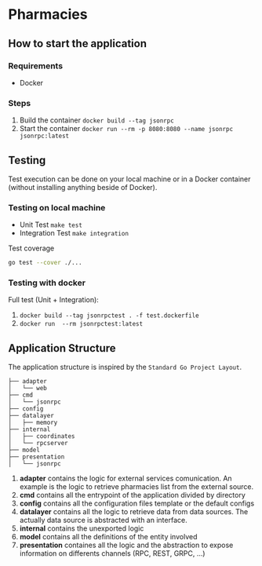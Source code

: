 # Pharmacies

## How to start the application

### Requirements
* Docker

### Steps

1. Build the container `docker build --tag jsonrpc`
2. Start the container `docker run --rm -p 8080:8080 --name jsonrpc jsonrpc:latest`

## Testing
Test execution can be done on your local machine or in a Docker container (without installing anything beside of Docker).  

### Testing on local machine

* Unit Test `make test`
* Integration Test `make integration`

Test coverage 
```bash
go test --cover ./...
```

### Testing with docker

Full test (Unit + Integration):
1. `docker build --tag jsonrpctest . -f test.dockerfile`
2. `docker run  --rm jsonrpctest:latest`

## Application Structure

The application structure is inspired by the `Standard Go Project Layout`.  

```
├── adapter
│   └── web
├── cmd
│   └── jsonrpc
├── config
├── datalayer
│   ├── memory
├── internal
│   ├── coordinates
│   └── rpcserver
├── model
├── presentation
│   └── jsonrpc
```

1. **adapter** contains the logic for external services comunication. An example is the logic to retrieve pharmacies list from the external source.
2. **cmd** contains all the entrypoint of the application divided by directory
3. **config** contains all the configuration files template or the default configs
4. **datalayer** contains all the logic to retrieve data from data sources. The actually data source is abstracted with an interface.
5. **internal** contains the unexported logic
6. **model** contains all the definitions of the entity involved
7. **presentation** containes all the logic and the abstraction to expose information on differents channels (RPC, REST, GRPC, ...)